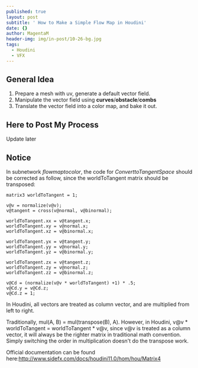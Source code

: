 ```yaml
---
published: true
layout: post
subtitle: ' How to Make a Simple Flow Map in Houdini'
date: {}
author: MagentaM
header-img: img/in-post/10-26-bg.jpg
tags:
  - Houdini
  - VFX
---
```

## General Idea

1. Prepare a mesh with uv, generate a default vector field.
2. Manipulate the vector field using **curves**/**obstacle**/**combs**
3. Translate the vector field into a color map, and bake it out.

## Here to Post My Process
Update later

## Notice

In subnetwork _flowmaptocolor_, the code for _ConverttoTangentSpace_ should be corrected as follow, since the worldToTangent matrix should be transposed:
~~~
matrix3 worldToTangent = 1; 

v@v = normalize(v@v);
v@tangent = cross(v@normal, v@binormal);

worldToTangent.xx = v@tangent.x; 
worldToTangent.xy = v@normal.x; 
worldToTangent.xz = v@binormal.x;  

worldToTangent.yx = v@tangent.y; 
worldToTangent.yy = v@normal.y; 
worldToTangent.yz = v@binormal.y;  

worldToTangent.zx = v@tangent.z; 
worldToTangent.zy = v@normal.z; 
worldToTangent.zz = v@binormal.z;  

v@Cd = (normalize(v@v * worldToTangent) +1) * .5;
v@Cd.y = v@Cd.z; 
v@Cd.z = 1; 
~~~

In Houdini, all vectors are treated as column vector, and are multiplied from left to right.

Traditionally, mul(A, B) = mul(transpose(B), A). However, in Houdini, v@v * worldToTangent = worldToTangent * v@v, since v@v is treated as a column vector, it will always be the righter matrix in traditional math convention. Simply switching the order in multiplication doesn't do the transpose work.

Official documentation can be found here:http://www.sidefx.com/docs/houdini11.0/hom/hou/Matrix4